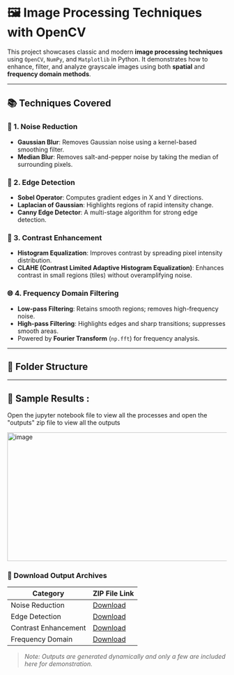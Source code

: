 # 🖼️ Image Processing Techniques with OpenCV

This project showcases classic and modern **image processing techniques** using `OpenCV`, `NumPy`, and `Matplotlib` in Python. It demonstrates how to enhance, filter, and analyze grayscale images using both **spatial** and **frequency domain methods**.

---

## 📚 Techniques Covered

### 🧼 1. Noise Reduction
- **Gaussian Blur**: Removes Gaussian noise using a kernel-based smoothing filter.
- **Median Blur**: Removes salt-and-pepper noise by taking the median of surrounding pixels.

### 🧱 2. Edge Detection
- **Sobel Operator**: Computes gradient edges in X and Y directions.
- **Laplacian of Gaussian**: Highlights regions of rapid intensity change.
- **Canny Edge Detector**: A multi-stage algorithm for strong edge detection.

### 🎨 3. Contrast Enhancement
- **Histogram Equalization**: Improves contrast by spreading pixel intensity distribution.
- **CLAHE (Contrast Limited Adaptive Histogram Equalization)**: Enhances contrast in small regions (tiles) without overamplifying noise.

### 🌐 4. Frequency Domain Filtering
- **Low-pass Filtering**: Retains smooth regions; removes high-frequency noise.
- **High-pass Filtering**: Highlights edges and sharp transitions; suppresses smooth areas.
- Powered by **Fourier Transform** (`np.fft`) for frequency analysis.

---

## 📁 Folder Structure


---

## 🧪 Sample Results : 

 Open the jupyter notebook file to view all the processes and open the "outputs" zip file to view all the outputs

<img width="1162" height="295" alt="image" src="https://github.com/user-attachments/assets/9b21f213-e0cf-4be9-8866-4654191eeb2e" />


### 📂 Download Output Archives

| Category              | ZIP File Link                                                                 |
|-----------------------|-------------------------------------------------------------------------------|
| Noise Reduction       | [Download](outputs/noise_reduction.zip)                                      |
| Edge Detection        | [Download](outputs/edge_detection.zip)                                       |
| Contrast Enhancement  | [Download](outputs/contrast_enhancement.zip)                                 |
| Frequency Domain      | [Download](outputs/frequency_domain.zip)                                     |


> *Note: Outputs are generated dynamically and only a few are included here for demonstration.*



